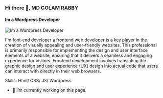 ### Hi there 👋, MD GOLAM RABBY
#### Im a Wordpress Developer
![Im a Wordpress Developer](https://scontent.fdac20-1.fna.fbcdn.net/v/t39.30808-6/414150255_903623037933744_8316272855504999395_n.png?stp=dst-png_s960x960&_nc_cat=100&ccb=1-7&_nc_sid=783fdb&_nc_eui2=AeF9CwF4Q80sdk_X4v93iGwduNn-WHXNuKu42f5Ydc24q-_fpR9qosDB41BS6-fFDV2O2ay1p_PKKBXkj_ag37eX&_nc_ohc=kA2U8g5MbbIAX-AP3_r&_nc_ht=scontent.fdac20-1.fna&oh=00_AfDyGthgGMFNgPzDaDdMqEqOekv5ofYXfbP47ohf6Y85AA&oe=65D0EC04)

I'm font-end developer a frontend web developer is a key player in the creation of visually appealing and user-friendly websites. This professional is primarily responsible for implementing the design and user interface elements of a website, ensuring that it delivers a seamless and engaging experience for visitors. Frontend development involves translating the graphic design and user experience (UX) design into actual code that users can interact with directly in their web browsers.

Skills: Html/ CSS/ JS/ Wordpress 

- 🔭 I’m currently working on this page. 




